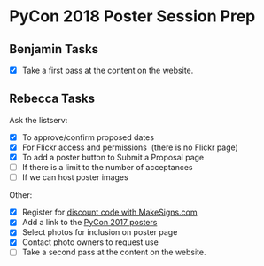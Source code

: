 # PyCon 2018 Poster Session Prep

## Benjamin Tasks
- [x] Take a first pass at the content on the website.

## Rebecca Tasks
Ask the listserv:
- [x] To approve/confirm proposed dates
- [x] For Flickr access and permissions  (there is no Flickr page)
- [x] To add a poster button to Submit a Proposal page
- [ ] If there is a limit to the number of acceptances 
- [ ] If we can host poster images 

Other:
- [x] Register for [discount code with MakeSigns.com](https://www.makesigns.com/conference/4996/pycon-conference)
- [x] Add a link to the [PyCon 2017 posters](https://us.pycon.org/2017/schedule/posters/list/)
- [x] Select photos for inclusion on poster page 
- [x] Contact photo owners to request use
- [ ] Take a second pass at the content on the website.
